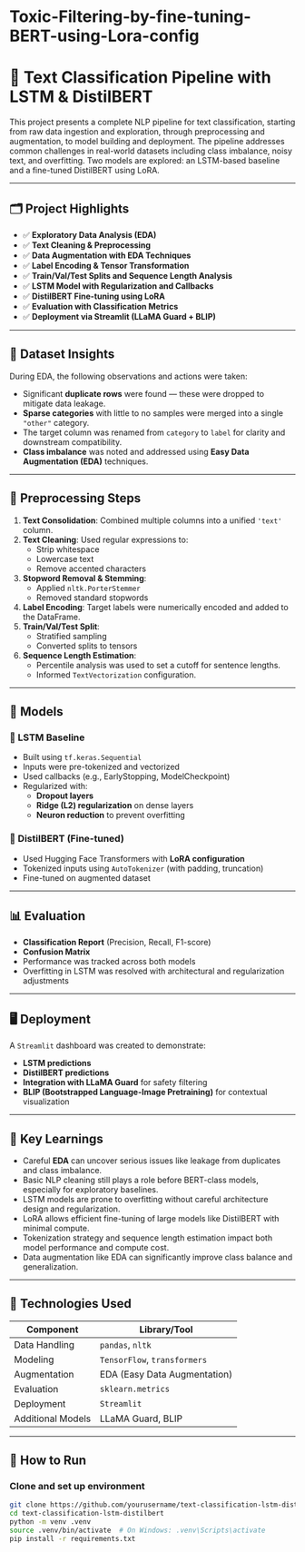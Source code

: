 # Toxic-Filtering-by-fine-tuning-BERT-using-Lora-config

# 🧹 Text Classification Pipeline with LSTM & DistilBERT

This project presents a complete NLP pipeline for text classification, starting from raw data ingestion and exploration, through preprocessing and augmentation, to model building and deployment. The pipeline addresses common challenges in real-world datasets including class imbalance, noisy text, and overfitting. Two models are explored: an LSTM-based baseline and a fine-tuned DistilBERT using LoRA.

---

## 🗂️ Project Highlights

- ✅ **Exploratory Data Analysis (EDA)**
- ✅ **Text Cleaning & Preprocessing**
- ✅ **Data Augmentation with EDA Techniques**
- ✅ **Label Encoding & Tensor Transformation**
- ✅ **Train/Val/Test Splits and Sequence Length Analysis**
- ✅ **LSTM Model with Regularization and Callbacks**
- ✅ **DistilBERT Fine-tuning using LoRA**
- ✅ **Evaluation with Classification Metrics**
- ✅ **Deployment via Streamlit (LLaMA Guard + BLIP)**

---

## 🧪 Dataset Insights

During EDA, the following observations and actions were taken:

- Significant **duplicate rows** were found — these were dropped to mitigate data leakage.
- **Sparse categories** with little to no samples were merged into a single `"other"` category.
- The target column was renamed from `category` to `label` for clarity and downstream compatibility.
- **Class imbalance** was noted and addressed using **Easy Data Augmentation (EDA)** techniques.

---

## 🔧 Preprocessing Steps

1. **Text Consolidation**: Combined multiple columns into a unified `'text'` column.
2. **Text Cleaning**: Used regular expressions to:
   - Strip whitespace
   - Lowercase text
   - Remove accented characters
3. **Stopword Removal & Stemming**:
   - Applied `nltk.PorterStemmer`
   - Removed standard stopwords
4. **Label Encoding**: Target labels were numerically encoded and added to the DataFrame.
5. **Train/Val/Test Split**:
   - Stratified sampling
   - Converted splits to tensors
6. **Sequence Length Estimation**:
   - Percentile analysis was used to set a cutoff for sentence lengths.
   - Informed `TextVectorization` configuration.

---

## 🧠 Models

### 🔹 LSTM Baseline

- Built using `tf.keras.Sequential`
- Inputs were pre-tokenized and vectorized
- Used callbacks (e.g., EarlyStopping, ModelCheckpoint)
- Regularized with:
  - **Dropout layers**
  - **Ridge (L2) regularization** on dense layers
  - **Neuron reduction** to prevent overfitting

### 🔹 DistilBERT (Fine-tuned)

- Used Hugging Face Transformers with **LoRA configuration**
- Tokenized inputs using `AutoTokenizer` (with padding, truncation)
- Fine-tuned on augmented dataset

---

## 📊 Evaluation

- **Classification Report** (Precision, Recall, F1-score)
- **Confusion Matrix**
- Performance was tracked across both models
- Overfitting in LSTM was resolved with architectural and regularization adjustments

---

## 🖥️ Deployment

A `Streamlit` dashboard was created to demonstrate:

- **LSTM predictions**
- **DistilBERT predictions**
- **Integration with LLaMA Guard** for safety filtering
- **BLIP (Bootstrapped Language-Image Pretraining)** for contextual visualization

---

## 🧪 Key Learnings

- Careful **EDA** can uncover serious issues like leakage from duplicates and class imbalance.
- Basic NLP cleaning still plays a role before BERT-class models, especially for exploratory baselines.
- LSTM models are prone to overfitting without careful architecture design and regularization.
- LoRA allows efficient fine-tuning of large models like DistilBERT with minimal compute.
- Tokenization strategy and sequence length estimation impact both model performance and compute cost.
- Data augmentation like EDA can significantly improve class balance and generalization.

---

## 📁 Technologies Used

| Component        | Library/Tool          |
|------------------|------------------------|
| Data Handling    | `pandas`, `nltk`       |
| Modeling         | `TensorFlow`, `transformers` |
| Augmentation     | EDA (Easy Data Augmentation) |
| Evaluation       | `sklearn.metrics`      |
| Deployment       | `Streamlit`            |
| Additional Models| LLaMA Guard, BLIP      |

---

## 🚀 How to Run

### Clone and set up environment

```bash
git clone https://github.com/yourusername/text-classification-lstm-distilbert.git
cd text-classification-lstm-distilbert
python -m venv .venv
source .venv/bin/activate  # On Windows: .venv\Scripts\activate
pip install -r requirements.txt
